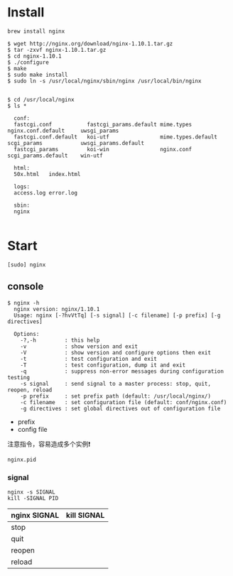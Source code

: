 # Install 

```
brew install nginx

```

```
$ wget http://nginx.org/download/nginx-1.10.1.tar.gz
$ tar -zxvf nginx-1.10.1.tar.gz
$ cd nginx-1.10.1
$ ./configure
$ make
$ sudo make install
$ sudo ln -s /usr/local/nginx/sbin/nginx /usr/local/bin/nginx


$ cd /usr/local/nginx
$ ls *

  conf:
  fastcgi.conf           fastcgi_params.default mime.types             nginx.conf.default     uwsgi_params
  fastcgi.conf.default   koi-utf                mime.types.default     scgi_params            uwsgi_params.default
  fastcgi_params         koi-win                nginx.conf             scgi_params.default    win-utf
  
  html:
  50x.html   index.html
  
  logs:
  access.log error.log
  
  sbin:
  nginx
  
```


# Start
```
[sudo] nginx
```


## console

```
$ nginx -h
  nginx version: nginx/1.10.1
  Usage: nginx [-?hvVtTq] [-s signal] [-c filename] [-p prefix] [-g directives]
  
  Options:
    -?,-h         : this help
    -v            : show version and exit
    -V            : show version and configure options then exit
    -t            : test configuration and exit
    -T            : test configuration, dump it and exit
    -q            : suppress non-error messages during configuration testing
    -s signal     : send signal to a master process: stop, quit, reopen, reload
    -p prefix     : set prefix path (default: /usr/local/nginx/)
    -c filename   : set configuration file (default: conf/nginx.conf)
    -g directives : set global directives out of configuration file
```

* prefix
* config file

注意指令，容易造成多个实例:exclamation: 

    nginx.pid

### signal
```
nginx -s SIGNAL
kill -SIGNAL PID
```

| nginx SIGNAL | kill SIGNAL |
| ------------ | ----------- |
| stop         |
| quit         |
| reopen       |
| reload       |




